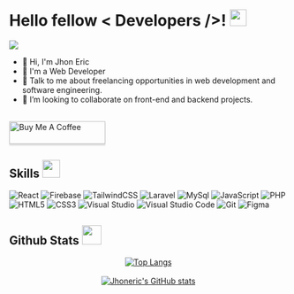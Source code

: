 <h1> Hello fellow  < Developers />! <img src = "https://raw.githubusercontent.com/MartinHeinz/MartinHeinz/master/wave.gif" width = 30px> </h1>
<p align='center'>
</p>

<p>
  <a href="https://github.com/DenverCoder1/readme-typing-svg"><img src="https://readme-typing-svg.herokuapp.com?&font=IBM+Plex+Sans&color=abcdef&size=20&lines=Welcome+to+my+GitHub+Profile!;I'm+a+Web+Developer;I'm+a+Software+Developer" /></a>
</p>

- 👋 Hi, I'm Jhon Eric
- 💼 I'm a Web Developer
- 💬 Talk to me about freelancing opportunities in web development and software engineering.
- 👯 I’m looking to collaborate on front-end and backend projects.
<br>
<a href="https://buymeacoffee.com/hustleric" target="_blank"><img src="https://www.buymeacoffee.com/assets/img/custom_images/orange_img.png" alt="Buy Me A Coffee" style="height: 41px !important;width: 174px !important;box-shadow: 0px 3px 2px 0px rgba(190, 190, 190, 0.5) !important;-webkit-box-shadow: 0px 3px 2px 0px rgba(190, 190, 190, 0.5) !important;" ></a>

<h2> Skills <img src = "https://media2.giphy.com/media/QssGEmpkyEOhBCb7e1/giphy.gif?cid=ecf05e47a0n3gi1bfqntqmob8g9aid1oyj2wr3ds3mg700bl&rid=giphy.gif" width = 32px> </h2>
   <p align="center">

   ![React](https://img.shields.io/badge/react-%2320232a.svg?style=for-the-badge&logo=react&logoColor=%2361DAFB)
   ![Firebase](https://img.shields.io/badge/firebase-a08021?style=for-the-badge&logo=firebase&logoColor=ffcd34)
   ![TailwindCSS](https://img.shields.io/badge/tailwindcss-%2338B2AC.svg?style=for-the-badge&logo=tailwind-css&logoColor=white)
   ![Laravel](https://img.shields.io/badge/laravel-%23FF2D20.svg?style=for-the-badge&logo=laravel&logoColor=white)
   ![MySql](https://img.shields.io/badge/MySQL-005C84?style=for-the-badge&logo=mysql&logoColor=white)
   ![JavaScript](https://img.shields.io/badge/JavaScript%20-%23F7DF1E.svg?style=for-the-badge&logo=javascript&logoColor=black)
   ![PHP](https://img.shields.io/badge/php-%23777BB4.svg?style=for-the-badge&logo=php&logoColor=white)
   ![HTML5](https://img.shields.io/badge/HTML5%20-%23E34F26.svg?style=for-the-badge&logo=html5&logoColor=white)
   ![CSS3](https://img.shields.io/badge/CSS%20-%231572B6.svg?style=for-the-badge&logo=css3&logoColor=white)
   ![Visual Studio](https://img.shields.io/badge/Visual_Studio-5C2D91?style=for-the-badge&logo=visual%20studio&logoColor=white)
   ![Visual Studio Code](https://img.shields.io/badge/Visual_Studio_Code-0078D4?style=for-the-badge&logo=visual%20studio%20code&logoColor=white)
   ![Git](https://img.shields.io/badge/git-%23F05033.svg?style=for-the-badge&logo=git&logoColor=white)
   ![Figma](https://img.shields.io/badge/figma-%23F24E1E.svg?style=for-the-badge&logo=figma&logoColor=white)

  

<h2> Github Stats <img src="https://media.giphy.com/media/iY8CRBdQXODJSCERIr/giphy.gif" width="35"> </h2>

<div align="center">

[![Top Langs](https://github-readme-stats.vercel.app/api/top-langs/?username=Jhoneric12&layout=compact&theme=dark)](https://github.com/anuraghazra/github-readme-stats)
<br>
<br>
[![Jhoneric's GitHub stats](https://github-readme-stats.vercel.app/api?username=Jhoneric12&show_icons=true&theme=dark)](https://github.com/anuraghazra/github-readme-stats)


</a>
</div>
